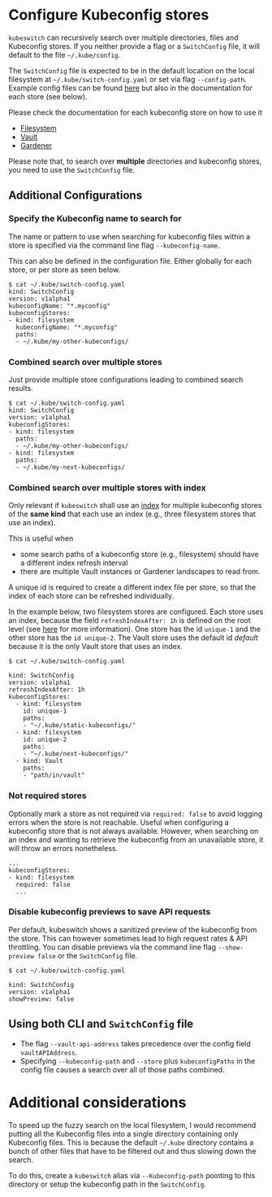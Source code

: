 # Configure Kubeconfig stores

`kubeswitch` can recursively search over multiple directories, files and Kubeconfig stores.
If you neither provide a flag or a `SwitchConfig` file, it will default to the file `~/.kube/config`.

The `SwitchConfig` file is expected to be in the default location
on the local filesystem at `~/.kube/switch-config.yaml` or set via flag `--config-path`.
Example config files can be found [here](../resources/demo-config-files) but also in 
the documentation for each store (see below).

Please check the documentation for each kubeconfig store on how to use it
 - [Filesystem](stores/filesystem/filesystem.md)
 - [Vault](stores/vault/use_vault_store.md)
 - [Gardener](stores/gardener/gardener.md)

Please note that, to search over **multiple** directories and kubeconfig stores,
you need to use the `SwitchConfig` file.

## Additional Configurations

### Specify the Kubeconfig name to search for

The name or pattern to use when searching for kubeconfig files 
within a store is specified via the command line flag `--kubeconfig-name`.  

This can also be defined in the configuration file. 
Either globally for each store, or per store as seen below.

```
$ cat ~/.kube/switch-config.yaml
kind: SwitchConfig
version: v1alpha1
kubeconfigName: "*.myconfig"
kubeconfigStores:
- kind: filesystem
  kubeconfigName: "*.myconfig"
  paths:
  - ~/.kube/my-other-kubeconfigs/
```

### Combined search over multiple stores

Just provide multiple store configurations leading to combined search results.

```
$ cat ~/.kube/switch-config.yaml
kind: SwitchConfig
version: v1alpha1
kubeconfigStores:
- kind: filesystem
  paths:
  - ~/.kube/my-other-kubeconfigs/
- kind: filesystem
  paths:
  - ~/.kube/my-next-kubeconfigs/
```

### Combined search over multiple stores with index

Only relevant if `kubeswitch` shall use an [index](search_index.md) for multiple kubeconfig stores of the
**same kind** that each use an index  (e.g., three filesystem stores that use an index).

This is useful when
- some search paths of a kubeconfig store (e.g., filesystem) should have a different index refresh interval
- there are multiple Vault instances or Gardener landscapes to read from.

A unique id is required to create a different index file per store, so that 
the index of each store can be refreshed individually.

In the example below, two filesystem stores are configured.
Each store uses an index, because the field `refreshIndexAfter: 1h` is defined on the root level (see [here](search_index.md#enable-index-for-all-stores) for more information).
One store has the id `unique-1` and the other store has the `id unique-2`.
The Vault store uses the default id _default_ because it is the only Vault store that uses an index.

```
$ cat ~/.kube/switch-config.yaml

kind: SwitchConfig
version: v1alpha1
refreshIndexAfter: 1h
kubeconfigStores:
  - kind: filesystem
    id: unique-1
    paths:
    - "~/.kube/static-kubeconfigs/"
  - kind: filesystem
    id: unique-2
    paths:
    - "~/.kube/next-kubeconfigs/"
  - kind: Vault
    paths:
    - "path/in/vault"
```

### Not required stores

Optionally mark a store as not required via `required: false` to avoid logging errors when 
the store is not reachable.
Useful when configuring a kubeconfig store that is not always available.
However, when searching on an index and wanting to retrieve the kubeconfig from an unavailable store,
it will throw an errors nonetheless.

```
...
kubeconfigStores:
- kind: filesystem
  required: false
  ...
```

### Disable kubeconfig previews to save API requests

Per default, kubeswitch shows a sanitized preview of the kubeconfig from the store.
This can however sometimes lead to high request rates & API throttling.
You can disable previews via the command line flag `--show-preview false` or the `SwitchConfig` file.

```
$ cat ~/.kube/switch-config.yaml

kind: SwitchConfig
version: v1alpha1
showPreview: false
```

## Using both CLI and `SwitchConfig` file

- The flag `--vault-api-address` takes precedence over the config field `vaultAPIAddress`.
- Specifying `--kubeconfig-path` and `--store` plus `kubeconfigPaths` in the config file
  causes a search over all of those paths combined.

# Additional considerations

To speed up the fuzzy search on the local filesystem,
I would recommend putting all the Kubeconfig files into a single directory containing only Kubeconfig files.
This is because the default `~/.kube` directory contains a bunch of other files
that have to be filtered out and thus slowing down the search.

To do this, create a `kubeswitch` alias via `--Kubeconfig-path` pointing
to this directory or setup the kubeconfig path in the `SwitchConfig`.

